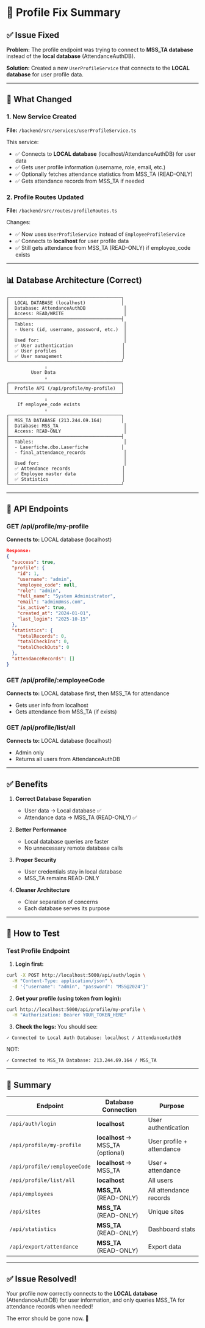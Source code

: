 # 🔧 Profile Fix Summary

## ✅ Issue Fixed

**Problem:** The profile endpoint was trying to connect to **MSS_TA database** instead of the **local database** (AttendanceAuthDB).

**Solution:** Created a new `UserProfileService` that connects to the **LOCAL database** for user profile data.

---

## 🔄 What Changed

### 1. **New Service Created**
**File:** `/backend/src/services/userProfileService.ts`

This service:
- ✅ Connects to **LOCAL database** (localhost/AttendanceAuthDB) for user data
- ✅ Gets user profile information (username, role, email, etc.)
- ✅ Optionally fetches attendance statistics from MSS_TA (READ-ONLY)
- ✅ Gets attendance records from MSS_TA if needed

### 2. **Profile Routes Updated**
**File:** `/backend/src/routes/profileRoutes.ts`

Changes:
- ✅ Now uses `UserProfileService` instead of `EmployeeProfileService`
- ✅ Connects to **localhost** for user profile data
- ✅ Still gets attendance from MSS_TA (READ-ONLY) if employee_code exists

---

## 📊 Database Architecture (Correct)

```
┌─────────────────────────────────────────┐
│  LOCAL DATABASE (localhost)             │
│  Database: AttendanceAuthDB              │
│  Access: READ/WRITE                      │
├─────────────────────────────────────────┤
│  Tables:                                 │
│  - Users (id, username, password, etc.)  │
│                                          │
│  Used for:                               │
│  ✅ User authentication                  │
│  ✅ User profiles                        │
│  ✅ User management                      │
└─────────────────────────────────────────┘
              ↓
         User Data
              ↓
┌─────────────────────────────────────────┐
│  Profile API (/api/profile/my-profile)  │
└─────────────────────────────────────────┘
              ↓
    If employee_code exists
              ↓
┌─────────────────────────────────────────┐
│  MSS_TA DATABASE (213.244.69.164)       │
│  Database: MSS_TA                        │
│  Access: READ-ONLY                       │
├─────────────────────────────────────────┤
│  Tables:                                 │
│  - Laserfiche.dbo.Laserfiche            │
│  - final_attendance_records              │
│                                          │
│  Used for:                               │
│  ✅ Attendance records                   │
│  ✅ Employee master data                 │
│  ✅ Statistics                           │
└─────────────────────────────────────────┘
```

---

## 🎯 API Endpoints

### **GET /api/profile/my-profile**
**Connects to:** LOCAL database (localhost)
```json
Response:
{
  "success": true,
  "profile": {
    "id": 1,
    "username": "admin",
    "employee_code": null,
    "role": "admin",
    "full_name": "System Administrator",
    "email": "admin@mss.com",
    "is_active": true,
    "created_at": "2024-01-01",
    "last_login": "2025-10-15"
  },
  "statistics": {
    "totalRecords": 0,
    "totalCheckIns": 0,
    "totalCheckOuts": 0
  },
  "attendanceRecords": []
}
```

### **GET /api/profile/:employeeCode**
**Connects to:** LOCAL database first, then MSS_TA for attendance
- Gets user info from localhost
- Gets attendance from MSS_TA (if exists)

### **GET /api/profile/list/all**
**Connects to:** LOCAL database (localhost)
- Admin only
- Returns all users from AttendanceAuthDB

---

## ✅ Benefits

1. **Correct Database Separation**
   - User data → Local database ✅
   - Attendance data → MSS_TA (READ-ONLY) ✅

2. **Better Performance**
   - Local database queries are faster
   - No unnecessary remote database calls

3. **Proper Security**
   - User credentials stay in local database
   - MSS_TA remains READ-ONLY

4. **Cleaner Architecture**
   - Clear separation of concerns
   - Each database serves its purpose

---

## 🧪 How to Test

### Test Profile Endpoint

1. **Login first:**
```bash
curl -X POST http://localhost:5000/api/auth/login \
  -H "Content-Type: application/json" \
  -d '{"username": "admin", "password": "MSS@2024"}'
```

2. **Get your profile (using token from login):**
```bash
curl http://localhost:5000/api/profile/my-profile \
  -H "Authorization: Bearer YOUR_TOKEN_HERE"
```

3. **Check the logs:**
You should see:
```
✓ Connected to Local Auth Database: localhost / AttendanceAuthDB
```

NOT:
```
✓ Connected to MSS_TA Database: 213.244.69.164 / MSS_TA
```

---

## 📝 Summary

| Endpoint | Database Connection | Purpose |
|----------|-------------------|---------|
| `/api/auth/login` | **localhost** | User authentication |
| `/api/profile/my-profile` | **localhost** → MSS_TA (optional) | User profile + attendance |
| `/api/profile/:employeeCode` | **localhost** → MSS_TA | User + attendance |
| `/api/profile/list/all` | **localhost** | All users |
| `/api/employees` | **MSS_TA** (READ-ONLY) | All attendance records |
| `/api/sites` | **MSS_TA** (READ-ONLY) | Unique sites |
| `/api/statistics` | **MSS_TA** (READ-ONLY) | Dashboard stats |
| `/api/export/attendance` | **MSS_TA** (READ-ONLY) | Export data |

---

## ✅ Issue Resolved!

Your profile now correctly connects to the **LOCAL database** (AttendanceAuthDB) for user information, and only queries MSS_TA for attendance records when needed!

The error should be gone now. 🎉

